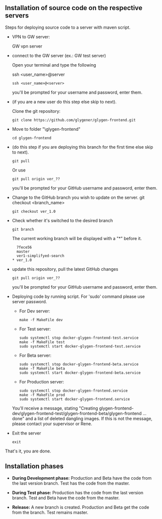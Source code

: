 ## Installation of source code on the respective servers
Steps for deploying source code to a server with maven script.

+ VPN to GW server: 

  GW vpn server

+ connect to the GW server (ex.: GW test server)

  Open your terminal and type the following

  ssh <user_name>@server
  ```
  ssh <user_name>@<server>
  ```
  you'll be prompted for your username and password, enter them.

+ (if you are a new user do this step else skip to next).

  Clone the git repository:
  ```
  git clone https://github.com/glygener/glygen-frontend.git
  ```

+ Move to folder "\glygen-frontend"
  ```
  cd glygen-frontend
  ```
+ (do this step if you are deploying this branch for the first time else skip to next).

  ```
  git pull
  ```
  Or use 
  ```
  git pull origin ver_??
  ```
  you'll be prompted for your GitHub username and password, enter them.

+ Change to the GitHub branch you wish to update on the server.
  git checkout <branch_name>
  ```
  git checkout ver_1.0
  ```

+ Check whether it's switched to the desired branch
  ```
  git branch
  ```

  The current working branch will be displayed with a "*" before it.
  ```shell
    7fece56
    master
    ver1-simplifyed-search
  * ver_1.0
  ```

+ update this repository, pull the latest GitHub changes
  ```
  git pull origin ver_??
  ```
  you'll be prompted for your GitHub username and password, enter them.

+ Deploying code by running script. For 'sudo' command please use server password.
    + For Dev server:
      ```
      make -f MakeFile dev
      ```
    + For Test server:
      ```
      sudo systemctl stop docker-glygen-frontend-test.service
      make -f MakeFile test
      sudo systemctl start docker-glygen-frontend-test.service
      ```
    + For Beta server:
      ```
      sudo systemctl stop docker-glygen-frontend-beta.service
      make -f MakeFile beta
      sudo systemctl start docker-glygen-frontend-beta.service
      ```
    + For Production server:
      ```
      sudo systemctl stop docker-glygen-frontend.service
      make -f MakeFile prod
      sudo systemctl start docker-glygen-frontend.service
      ```
  You'll receive a message, stating "Creating glygen-frontend-dev/glygen-frontend-test/glygen-frontend-beta/glygen-frontend ... done" and a list of deleted dangling images. If this is not the message, please contact your supervisor or Rene.

+ Exit the server
  ```
  exit
  ```

That's it, you are done.

## Installation phases
* **During Development phase:**
  Production and Beta have the code from the last version branch. Test has the code from the master.

* **During Test phase:**
  Production has the code from the last version branch. Test and Beta have the code from the master.

* **Release:**
  A new branch is created. Production and Beta get the code from the branch. Test remains master.
